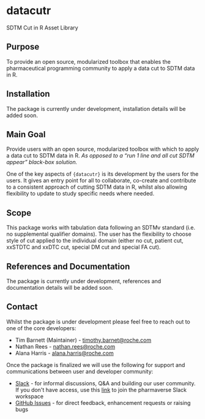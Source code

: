 # datacutr <!-- note: instert logo here when ready -->

<!-- badges: start -->
<!-- note: instert badges here when ready -->
<!-- badges: end -->

SDTM Cut in R Asset Library

## Purpose

To provide an open source, modularized toolbox that enables the pharmaceutical programming community
to apply a data cut to SDTM data in R.

## Installation

The package is currently under development, installation details will be added soon.

## Main Goal

Provide users with an open source, modularized toolbox with which to apply a data cut to SDTM data in R. 
_As opposed to a “run 1 line and all cut SDTM appear” black-box solution._

One of the key aspects of `{datacutr}` is its development by the users for the users.
It gives an entry point for all to collaborate, co-create and contribute to a consistent approach of 
cutting SDTM data in R, whilst also allowing flexibility to update to study specific needs where needed. 

## Scope

This package works with tabulation data following an SDTMv standard (i.e. no supplemental qualifier domains). The user has 
the flexibility to choose style of cut applied to the individual domain (either no cut, patient cut, xxSTDTC and xxDTC cut, special DM cut 
and special FA cut). 

## References and Documentation

The package is currently under development, references and documentation details will be added soon.

## Contact

Whilst the package is under development please feel free to reach out to one of the core developers: 

* Tim Barnett (Maintainer) - [timothy.barnet@roche.com](timothy.barnet@roche.com)
* Nathan Rees - [nathan.rees@roche.com](nathan.rees@roche.com)
* Alana Harris - [alana.harris@roche.com](alana.harris@roche.com)

Once the package is finalized we will use the following for support and communications between user and developer community:

* [Slack](https://app.slack.com/client/T028PB489D3/C02M8KN8269) - for informal discussions, Q&A and building our user community. If you don't have access, use this [link](https://join.slack.com/t/pharmaverse/shared_invite/zt-yv5atkr4-Np2ytJ6W_QKz_4Olo7Jo9A) to join the pharmaverse Slack workspace
* [GitHub Issues](https://github.com/pharmaverse/datacutr/issues) - for direct feedback, enhancement requests or raising bugs
